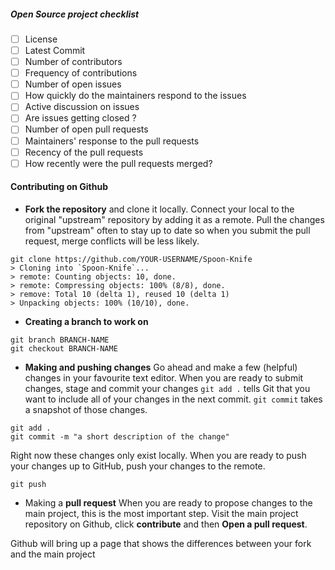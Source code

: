 ##### Open Source project checklist
- [ ] License
- [ ] Latest Commit
- [ ] Number of contributors
- [ ] Frequency  of contributions
- [ ] Number of open issues
- [ ] How quickly do the maintainers respond to the issues
- [ ] Active discussion on issues
- [ ] Are issues getting closed ?
- [ ] Number of open pull requests
- [ ] Maintainers' response to the pull requests
- [ ] Recency of the pull requests
- [ ] How recently were the pull requests merged?

#### Contributing on Github
- **Fork the repository** and clone it locally. Connect your local to the original "upstream" repository by adding it as a remote. Pull the changes from "upstream" often to stay up to date so when you submit the pull request, merge conflicts will be less likely.
```shell
git clone https://github.com/YOUR-USERNAME/Spoon-Knife
> Cloning into `Spoon-Knife`...
> remote: Counting objects: 10, done.
> remote: Compressing objects: 100% (8/8), done.
> remove: Total 10 (delta 1), reused 10 (delta 1)
> Unpacking objects: 100% (10/10), done.
```
- **Creating a branch to work on**
```shell
git branch BRANCH-NAME
git checkout BRANCH-NAME
```
- **Making and pushing changes**
Go ahead and make a few (helpful) changes in your favourite text editor.
When you are ready to submit changes, stage and commit your changes `git add .` tells Git that you want to include all of your changes in the next commit. `git commit` takes a snapshot of those changes.
```shell
git add .
git commit -m "a short description of the change"
```
Right now these changes only exist locally. When you are ready to push your changes up to GitHub, push your changes to the remote.
```shell
git push
```

- Making a **pull request**
When you are ready to propose changes to the main project, this is the most important step. Visit the main project repository on Github, click **contribute** and then **Open a pull request**.

Github will bring up a page that shows the differences between your fork and the main project